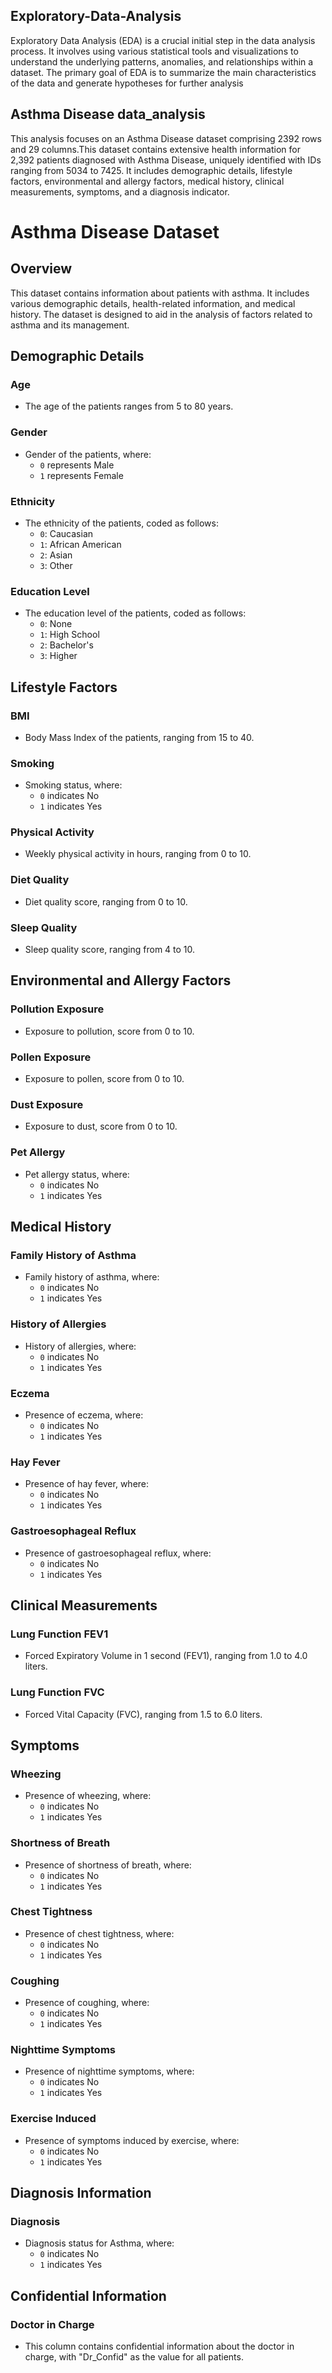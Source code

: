 
## Exploratory-Data-Analysis

Exploratory Data Analysis (EDA) is a crucial initial step in the data analysis process. It involves using various statistical tools and visualizations to understand the underlying patterns, anomalies, and relationships within a dataset. The primary goal of EDA is to summarize the main characteristics of the data and generate hypotheses for further analysis


## Asthma Disease data_analysis

This analysis focuses on an Asthma Disease dataset comprising 2392 rows and 29 columns.This dataset contains extensive health information for 2,392 patients diagnosed with Asthma Disease, uniquely identified with IDs ranging from 5034 to 7425. It includes demographic details, lifestyle factors, environmental and allergy factors, medical history, clinical measurements, symptoms, and a diagnosis indicator. 

# Asthma Disease Dataset

## Overview
This dataset contains information about patients with asthma. It includes various demographic details, health-related information, and medical history. The dataset is designed to aid in the analysis of factors related to asthma and its management.

## Demographic Details

### Age
- The age of the patients ranges from 5 to 80 years.

### Gender
- Gender of the patients, where:
  - `0` represents Male
  - `1` represents Female

### Ethnicity
- The ethnicity of the patients, coded as follows:
  - `0`: Caucasian
  - `1`: African American
  - `2`: Asian
  - `3`: Other

### Education Level
- The education level of the patients, coded as follows:
  - `0`: None
  - `1`: High School
  - `2`: Bachelor's
  - `3`: Higher
 
 ## Lifestyle Factors

### BMI
- Body Mass Index of the patients, ranging from 15 to 40.

### Smoking
- Smoking status, where:
  - `0` indicates No
  - `1` indicates Yes

### Physical Activity
- Weekly physical activity in hours, ranging from 0 to 10.

### Diet Quality
- Diet quality score, ranging from 0 to 10.

### Sleep Quality
- Sleep quality score, ranging from 4 to 10.

## Environmental and Allergy Factors

### Pollution Exposure
- Exposure to pollution, score from 0 to 10.

### Pollen Exposure
- Exposure to pollen, score from 0 to 10.

### Dust Exposure
- Exposure to dust, score from 0 to 10.

### Pet Allergy
- Pet allergy status, where:
  - `0` indicates No
  - `1` indicates Yes

## Medical History

### Family History of Asthma
- Family history of asthma, where:
  - `0` indicates No
  - `1` indicates Yes

### History of Allergies
- History of allergies, where:
  - `0` indicates No
  - `1` indicates Yes

### Eczema
- Presence of eczema, where:
  - `0` indicates No
  - `1` indicates Yes

### Hay Fever
- Presence of hay fever, where:
  - `0` indicates No
  - `1` indicates Yes

### Gastroesophageal Reflux
- Presence of gastroesophageal reflux, where:
  - `0` indicates No
  - `1` indicates Yes

## Clinical Measurements

### Lung Function FEV1
- Forced Expiratory Volume in 1 second (FEV1), ranging from 1.0 to 4.0 liters.

### Lung Function FVC
- Forced Vital Capacity (FVC), ranging from 1.5 to 6.0 liters.

## Symptoms

### Wheezing
- Presence of wheezing, where:
  - `0` indicates No
  - `1` indicates Yes

### Shortness of Breath
- Presence of shortness of breath, where:
  - `0` indicates No
  - `1` indicates Yes

### Chest Tightness
- Presence of chest tightness, where:
  - `0` indicates No
  - `1` indicates Yes

### Coughing
- Presence of coughing, where:
  - `0` indicates No
  - `1` indicates Yes

### Nighttime Symptoms
- Presence of nighttime symptoms, where:
  - `0` indicates No
  - `1` indicates Yes

### Exercise Induced
- Presence of symptoms induced by exercise, where:
  - `0` indicates No
  - `1` indicates Yes

## Diagnosis Information

### Diagnosis
- Diagnosis status for Asthma, where:
  - `0` indicates No
  - `1` indicates Yes

## Confidential Information

### Doctor in Charge
- This column contains confidential information about the doctor in charge, with "Dr_Confid" as the value for all patients.

